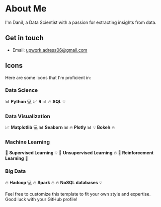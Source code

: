 
# About Me

I'm Danil, a Data Scientist with a passion for extracting insights from data.

## Get in touch

* Email: upwork.adress06@gmail.com

## Icons

Here are some icons that I'm proficient in:

### Data Science

📊 **Python** 💻
📈 **R** 📊
🔥 **SQL** 💡

### Data Visualization

📈 **Matplotlib** 💻
📊 **Seaborn** 📊
🔥 **Plotly** 📊
💡 **Bokeh** 🔥

### Machine Learning

🤖 **Supervised Learning** 💡
🤖 **Unsupervised Learning** 🔥
🤖 **Reinforcement Learning** 🎯

### Big Data

🔥 **Hadoop** 💻
🔥 **Spark** 🔥
🔥 **NoSQL databases** 💡

Feel free to customize this template to fit your own style and expertise. Good luck with your GitHub profile!
